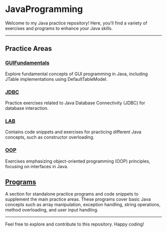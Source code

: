 <!-- 
    Author: omteja04 
    Created on: 31-03-2024 13:24:54
    Description: JavaProgramming
 -->

# JavaProgramming

Welcome to my Java practice repository! Here, you'll find a variety of exercises and programs to enhance your Java skills.

---

## Practice Areas

### [GUIFundamentals](./GUIFundamentals)
Explore fundamental concepts of GUI programming in Java, including JTable implementations using DefaultTableModel.

### [JDBC](./JDBC)
Practice exercises related to Java Database Connectivity (JDBC) for database interaction.

### [LAB](./LAB)
Contains code snippets and exercises for practicing different Java concepts, such as constructor overloading.

### [OOP](./OOP)
Exercises emphasizing object-oriented programming (OOP) principles, focusing on interfaces in Java.


## [Programs](./Programs)

A section for standalone practice programs and code snippets to supplement the main practice areas. These programs cover basic Java concepts such as array manipulation, exception handling, string operations, method overloading, and user input handling.


---

Feel free to explore and contribute to this repository. Happy coding!
